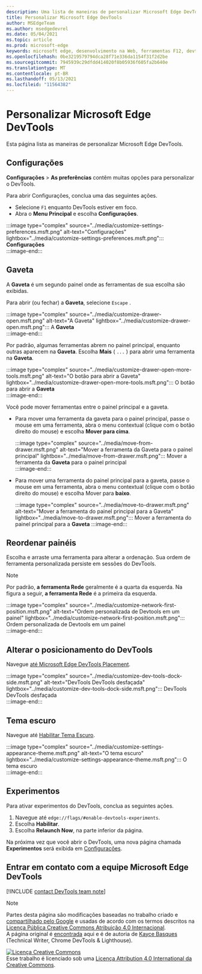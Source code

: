 ```yaml
---
description: Uma lista de maneiras de personalizar Microsoft Edge DevTools
title: Personalizar Microsoft Edge DevTools
author: MSEdgeTeam
ms.author: msedgedevrel
ms.date: 05/04/2021
ms.topic: article
ms.prod: microsoft-edge
keywords: microsoft edge, desenvolvimento na Web, ferramentas F12, devtools
ms.openlocfilehash: 0be3219579794dca28f71e336da1154f31f2d2be
ms.sourcegitcommit: 7945939c29dfdd414020f8b05936f605fa2b640e
ms.translationtype: MT
ms.contentlocale: pt-BR
ms.lasthandoff: 05/13/2021
ms.locfileid: "11564382"
---
```

<!-- Copyright Kayce Basques 

   Licensed under the Apache License, Version 2.0 (the "License");
   you may not use this file except in compliance with the License.
   You may obtain a copy of the License at

       https://www.apache.org/licenses/LICENSE-2.0

   Unless required by applicable law or agreed to in writing, software
   distributed under the License is distributed on an "AS IS" BASIS,
   WITHOUT WARRANTIES OR CONDITIONS OF ANY KIND, either express or implied.
   See the License for the specific language governing permissions and
   limitations under the License.  -->
# <a name="customize-microsoft-edge-devtools"></a>Personalizar Microsoft Edge DevTools  

Esta página lista as maneiras de personalizar Microsoft Edge DevTools.  

## <a name="settings"></a>Configurações  

**Configurações**  >  **As preferências** contêm muitas opções para personalizar o DevTools.  

Para abrir Configurações, conclua uma das seguintes ações.  

*   Selecione `F1` enquanto DevTools estiver em foco.  
*   Abra o **Menu Principal** e escolha **Configurações**.  
    
:::image type="complex" source="../media/customize-settings-preferences.msft.png" alt-text="Configurações" lightbox="../media/customize-settings-preferences.msft.png":::
   **Configurações**  
:::image-end:::  

## <a name="drawer"></a>Gaveta  

A **Gaveta** é um segundo painel onde as ferramentas de sua escolha são exibidas.  

Para abrir \(ou fechar\) a **Gaveta**, selecione `Escape` .  

:::image type="complex" source="../media/customize-drawer-open.msft.png" alt-text="A Gaveta" lightbox="../media/customize-drawer-open.msft.png":::
   A **Gaveta**  
:::image-end:::  

Por padrão, algumas ferramentas abrem no painel principal, enquanto outras aparecem na **Gaveta**.  Escolha **Mais** \( `...` \) para abrir uma ferramenta na **Gaveta**.  

:::image type="complex" source="../media/customize-drawer-open-more-tools.msft.png" alt-text="O botão para abrir a Gaveta" lightbox="../media/customize-drawer-open-more-tools.msft.png":::
   O botão para abrir a **Gaveta**  
:::image-end:::  

Você pode mover ferramentas entre o painel principal e a gaveta.  

*   Para mover uma ferramenta da gaveta para o painel principal, passe o mouse em uma ferramenta, abra o menu contextual \(clique com o botão direito do mouse\) e escolha **Mover para cima**.  
    
    :::image type="complex" source="../media/move-from-drawer.msft.png" alt-text="Mover a ferramenta da Gaveta para o painel principal" lightbox="../media/move-from-drawer.msft.png":::
       Mover a ferramenta da **Gaveta** para o painel principal  
    :::image-end:::  
    
*   Para mover uma ferramenta do painel principal para a gaveta, passe o mouse em uma ferramenta, abra o menu contextual \(clique com o botão direito do mouse\) e escolha Mover para **baixo**.  
    
    :::image type="complex" source="../media/move-to-drawer.msft.png" alt-text="Mover a ferramenta do painel principal para a Gaveta" lightbox="../media/move-to-drawer.msft.png":::
       Mover a ferramenta do painel principal para a **Gaveta**
    :::image-end:::  
    

## <a name="reorder-panels"></a>Reordenar painéis  

Escolha e arraste uma ferramenta para alterar a ordenação.  Sua ordem de ferramenta personalizada persiste em sessões do DevTools.  

> [!NOTE]
> Por padrão, **a ferramenta Rede** geralmente é a quarta da esquerda.  Na figura a seguir, **a ferramenta Rede** é a primeira da esquerda.  

:::image type="complex" source="../media/customize-network-first-position.msft.png" alt-text="Ordem personalizada de Devtools em um painel" lightbox="../media/customize-network-first-position.msft.png":::
   Ordem personalizada de Devtools em um painel  
:::image-end:::  

## <a name="change-devtools-placement"></a>Alterar o posicionamento do DevTools  

Navegue [até Microsoft Edge DevTools Placement][DevToolsPlacement].  

:::image type="complex" source="../media/customize-dev-tools-dock-side.msft.png" alt-text="DevTools DevTools desfaçada" lightbox="../media/customize-dev-tools-dock-side.msft.png":::
   DevTools DevTools desfaçada  
:::image-end:::  

## <a name="dark-theme"></a>Tema escuro  

Navegue até [Habilitar Tema Escuro][DarkTheme].  

:::image type="complex" source="../media/customize-settings-appearance-theme.msft.png" alt-text="O tema escuro" lightbox="../media/customize-settings-appearance-theme.msft.png":::
   O tema escuro  
:::image-end:::  

## <a name="experiments"></a>Experimentos  

Para ativar experimentos do DevTools, conclua as seguintes ações.  

1.  Navegue até `edge://flags/#enable-devtools-experiments`.  
1.  Escolha **Habilitar**.  
1.  Escolha **Relaunch Now**, na parte inferior da página.  

Na próxima vez que você abrir o DevTools, uma nova página chamada **Experimentos** será exibida em [Configurações](#settings).  

## <a name="getting-in-touch-with-the-microsoft-edge-devtools-team"></a>Entrar em contato com a equipe Microsoft Edge DevTools  

[!INCLUDE [contact DevTools team note](../includes/contact-devtools-team-note.md)]  

<!-- image links -->  

[ImageMoreIcon]: ../media/more-icon.msft.png  

<!-- links -->  

[DevToolsPlacement]: ./placement.md "Alterar Microsoft Edge posicionamento do DevTools | Microsoft Docs"  
[DarkTheme]: ./dark-theme.md "Habilitar Tema Escuro Microsoft Edge DevTools | Microsoft Docs"  

> [!NOTE]
> Partes desta página são modificações baseadas no trabalho criado e [compartilhado pelo Google][GoogleSitePolicies] e usadas de acordo com os termos descritos na [Licença Pública Creative Commons Atribuição 4.0 Internacional][CCA4IL].  
> A página original é [encontrada](https://developers.google.com/web/tools/chrome-devtools/customize/index) aqui e é de autoria de [Kayce Basques][KayceBasques] \(Technical Writer, Chrome DevTools \& Lighthouse\).  

[![Licença Creative Commons][CCby4Image]][CCA4IL]  
Esse trabalho é licenciado sob uma [Licença Attribution 4.0 International da Creative Commons][CCA4IL].  

[CCA4IL]: https://creativecommons.org/licenses/by/4.0  
[CCby4Image]: https://i.creativecommons.org/l/by/4.0/88x31.png  
[GoogleSitePolicies]: https://developers.google.com/terms/site-policies  
[KayceBasques]: https://developers.google.com/web/resources/contributors#kayce-basques  

